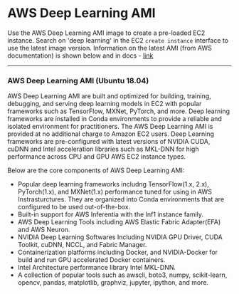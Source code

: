 # AWS Deep Learning AMI

Use the AWS Deep Learning AMI image to create a pre-loaded EC2 instance.  Search on 'deep learning' in the EC2 `create instance` interface to use the latest image version.  Information on the latest AMI (from AWS documentation) is shown below and in docs - [link](https://docs.aws.amazon.com/dlami/latest/devguide/what-is-dlami.html)

----

### AWS Deep Learning AMI (Ubuntu 18.04)

AWS Deep Learning AMI are built and optimized for building, training, debugging, and serving deep learning models in EC2 with popular frameworks such as TensorFlow, MXNet, PyTorch, and more. Deep learning frameworks are installed in Conda environments to provide a reliable and isolated environment for practitioners. The AWS Deep Learning AMI is provided at no additional charge to Amazon EC2 users. Deep Learning frameworks are pre-configured with latest versions of NVIDIA CUDA, cuDNN and Intel acceleration libraries such as MKL-DNN for high performance across CPU and GPU AWS EC2 instance types.

Below are the core components of AWS Deep Learning AMI:
- Popular deep learning frameworks includng TensorFlow(1.x, 2.x), PyTorch(1.x), and MXNet(1.x) performance tuned for using in AWS Instrasturctures. They are organized into Conda environments that are configured to be used out-of-the-box.
- Built-in support for AWS Inferentia with the Inf1 instance family.
- AWS Deep Learning Tools including AWS Elastic Fabric Adapter(EFA) and AWS Neuron.
- NVIDIA Deep Learning Softwares Including NVIDIA GPU Driver, CUDA Toolkit, cuDNN, NCCL, and Fabric Manager.
- Containerization platforms including Docker, and NVIDIA-Docker for build and run GPU accelerated Docker containers.
- Intel Architecture performance library Intel MKL-DNN.
- A collection of popular tools such as awscli, boto3, numpy, scikit-learn, opencv, pandas, matplotlib, graphviz, jupyter, ipython, and more.